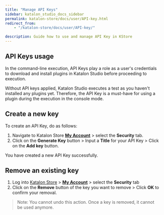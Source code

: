 ```yaml
---
title: "Manage API Keys"
sidebar: katalon_studio_docs_sidebar
permalink: katalon-store/docs/user/API-key.html
redirect_from:
    - "/katalon-store/docs/user/API-key/"

description: Guide how to use and manage API Key in KStore
---
```


## API Keys usage

In the command-line execution, API Keys play a role as a user's credentials to download and install plugins in Katalon Studio before proceeding to execution.

Without API keys applied, Katalon Studio executes a test as you haven't installed any plugins yet. Therefore, the API Key is a must-have for using a plugin during the execution in the console mode.

## Create a new key

To create an API Key, do as follows:

1. Navigate to Katalon Store **[My Account](https://store.katalon.com/account)** > select the **Security** tab.
1. Click on the **Generate Key** button > Input a **Title** for your API Key > Click on the **Add key** button.

You have created a new API Key successfully.

## Remove an existing key

1. Log into [Katalon Store](https://store.katalon.com/) > **[My Account](https://store.katalon.com/account)** > select the **Security** tab
2. Click on the **Remove** button of the key you want to remove > Click **OK** to confirm your removal.

> Note: You cannot undo this action. Once a key is removed, it cannot be used anymore.

